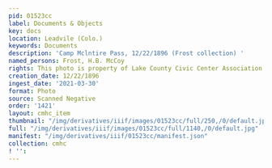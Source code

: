 ```yaml
---
pid: 01523cc
label: Documents & Objects
key: docs
location: Leadvile (Colo.)
keywords: Documents
description: 'Camp Mclntire Pass, 12/22/1896 (Frost collection) '
named_persons: Frost, H.B. McCoy
rights: This photo is property of Lake County Civic Center Association.
creation_date: 12/22/1896
ingest_date: '2021-03-30'
format: Photo
source: Scanned Negative
order: '1421'
layout: cmhc_item
thumbnail: "/img/derivatives/iiif/images/01523cc/full/250,/0/default.jpg"
full: "/img/derivatives/iiif/images/01523cc/full/1140,/0/default.jpg"
manifest: "/img/derivatives/iiif/01523cc/manifest.json"
collection: cmhc
! '': 
---
```

